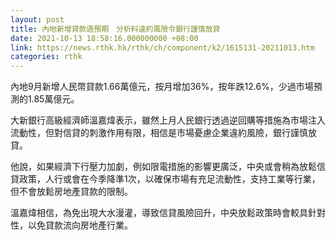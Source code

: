 ```yaml
---
layout: post
title: 內地新增貸款遜預期　分析料違約風險令銀行謹慎放貸
date: 2021-10-13 18:58:16.000000000 +08:00
link: https://news.rthk.hk/rthk/ch/component/k2/1615131-20211013.htm
categories: rthk
---
```


內地9月新增人民幣貸款1.66萬億元，按月增加36%，按年跌12.6%，少過市場預測的1.85萬億元。

大新銀行高級經濟師溫嘉煒表示，雖然上月人民銀行透過逆回購等措施為市場注入流動性，但對信貸的刺激作用有限，相信是市場憂慮企業違約風險，銀行謹慎放貸。

他說，如果經濟下行壓力加劇，例如限電措施的影響更廣泛，中央或會稍為放鬆信貸政策，人行或會在今季降準1次，以確保市場有充足流動性，支持工業等行業，但不會放鬆房地產貸款的限制。

溫嘉煒相信，為免出現大水漫灌，導致信貸風險回升，中央放鬆政策時會較具針對性，以免貸款流向房地產行業。
